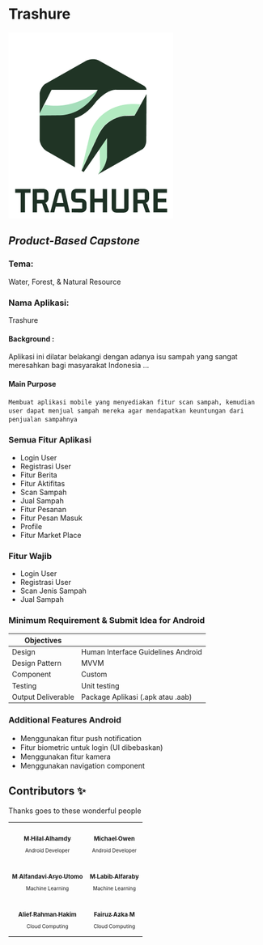 # Trashure
![Trashure](https://github.com/Trashure-Capstone/.github/blob/main/profile/trahureLogo.png)

## _Product-Based Capstone_

### Tema:
Water, Forest, & Natural Resource

### Nama Aplikasi:
Trashure

#### Background :
Aplikasi ini dilatar belakangi dengan adanya isu sampah yang sangat meresahkan bagi masyarakat Indonesia ...

#### Main Purpose
```Membuat aplikasi mobile yang menyediakan fitur scan sampah, kemudian user dapat menjual sampah mereka agar mendapatkan keuntungan dari penjualan sampahnya```

### Semua Fitur Aplikasi
- Login User
- Registrasi User
- Fitur Berita
- Fitur Aktifitas
- Scan Sampah
- Jual Sampah
- Fitur Pesanan
- Fitur Pesan Masuk
- Profile
- Fitur Market Place

### Fitur Wajib
- Login User
- Registrasi User
- Scan Jenis Sampah
- Jual Sampah

### Minimum Requirement & Submit Idea for Android

| Objectives |  |
| ------ | ------ |
| Design | Human Interface Guidelines Android |
| Design Pattern | MVVM |
| Component | Custom |
| Testing | Unit testing |
| Output Deliverable | Package Aplikasi (.apk atau .aab) |

### Additional Features Android
- Menggunakan ﬁtur push notiﬁcation
- Fitur biometric untuk login (UI dibebaskan)
- Menggunakan ﬁtur kamera
- Menggunakan navigation component

## Contributors ✨
Thanks goes to these wonderful people

<!-- ALL-CONTRIBUTORS-LIST:START - Do not remove or modify this section -->
<!-- prettier-ignore-start -->
<!-- markdownlint-disable -->
<table>
  <tr>
    <td align="center"><a href="https://github.com/hilalhmdy"><img src="https://avatars.githubusercontent.com/u/68505934?s=96&v=4" width="100px;" alt=""/><br /><sub><b>M Hilal Alhamdy</b></sub></a><br /><p style="font-size:10px">Android Developer</p></td>
    <td align="center"><a href="https://github.com/Michael-Owen-19"><img src="https://avatars.githubusercontent.com/u/68501676?v=4" width="100px;" alt=""/><br /><sub><b>Michael Owen</b></sub></a><br /><p style="font-size:10px">Android Developer</p></td>
  </tr>
  <tr>
    <td align="center"><a href="https://github.com/AlfandaviAU"><img src="https://avatars.githubusercontent.com/u/64778810?v=4" width="100px;" alt=""/><br /><sub><b>M Alfandavi Aryo Utomo</b></sub></a><br /><p style="font-size:10px">Machine Learning</p></td>
    <td align="center"><a href="https://github.com/labibs30"><img src="https://avatars.githubusercontent.com/u/96496752?v=4" width="100px;" alt=""/><br /><sub><b>M Labib Alfaraby</b></sub></a><br /><p style="font-size:10px">Machine Learning</p></td>
  </tr>
    <tr>
    <td align="center"><a href="https://github.com/Leprah"><img src="https://avatars.githubusercontent.com/u/86406154?v=4" width="100px;" alt=""/><br /><sub><b>Alief Rahman Hakim</b></sub></a><br /><p style="font-size:10px">Cloud Computing</p></td>
    <td align="center"><a href="https://github.com/FairuzAzka"><img src="https://avatars.githubusercontent.com/u/90242998?v=4" width="100px;" alt=""/><br /><sub><b>Fairuz Azka M</b></sub></a><br /><p style="font-size:10px">Cloud Computing</p></td>
  </tr>
</table>

<!-- markdownlint-restore -->
<!-- prettier-ignore-end -->

<!-- ALL-CONTRIBUTORS-LIST:END -->



